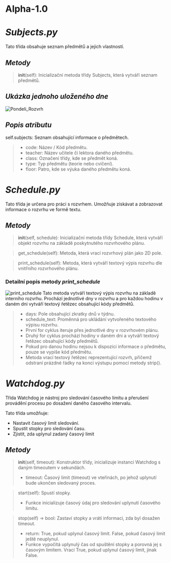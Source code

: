# Alpha-1.0

# *Subjects.py*
Tato třída obsahuje seznam předmětů a jejich vlastností.

## *Metody*
> __init__(self): Inicializační metoda třídy Subjects, která vytváří seznam předmětů.

## *Ukázka jednoho uloženého dne*
![Pondeli_Rozvrh](https://github.com/tomasnovotnyy/Alpha-1.0/assets/84340580/08deca94-e8b7-45df-94ec-b637b5e9a0cb)

## *Popis atributu*
self.subjects: Seznam obsahující informace o předmětech.
> - code: Název / Kód předmětu.
> - teacher: Název učitele či lektora daného předmětu.
> - class: Označení třídy, kde se předmět koná.
> - type: Typ předmětu (teorie nebo cvičení).
> - floor: Patro, kde se výuka daného předmětu koná.

# *Schedule.py*
Tato třída je určena pro práci s rozvrhem. Umožňuje získávat a zobrazovat informace o rozvrhu ve formě textu.

## *Metody*
> __init__(self, schedule): Inicializační metoda třídy Schedule, která vytváří objekt rozvrhu na základě poskytnutého rozvrhového plánu.

> get_schedule(self): Metoda, která vrací rozvrhový plán jako 2D pole.

> print_schedule(self): Metoda, která vytváří textový výpis rozvrhu dle vnitřního rozvrhového plánu.
### **Detailní popis metody _print_schedule_**
![print_schedule](https://github.com/tomasnovotnyy/Alpha-1.0/assets/84340580/4b9e9bd0-55fc-4c85-a01c-6ae8357076d3)
Tato metoda vytváří textový výpis rozvrhu na základě interního rozvrhu. Prochází jednotlivé dny v rozvrhu a pro každou hodinu v daném dni vytváří textový řetězec obsahující kódy předmětů.
> - days: Pole obsahující zkratky dnů v týdnu.
> - schedule_text: Proměnná pro ukládání vytvořeného textového výpisu rozvrhu.
> - První for cyklus iteruje přes jednotlivé dny v rozvrhovém plánu.
> - Druhý for cyklus prochází hodiny v daném dni a vytváří textový řetězec obsahující kódy předmětů.
> - Pokud pro danou hodinu nejsou k dispozici informace o předmětu, pouze se vypíše kód předmětu.
> - Metoda vrací textový řetězec reprezentující rozvrh, přičemž odstraní prázdné řádky na konci výstupu pomocí metody strip().

# *Watchdog.py*
Třída Watchdog je nástroj pro sledování časového limitu a přerušení provádění procesu po dosažení daného časového intervalu.

Tato třída umožňuje:

- Nastavit časový limit sledování.
- Spustit stopky pro sledování času.
- Zjistit, zda uplynul zadaný časový limit
## *Metody*
> __init__(self, timeout): Konstruktor třídy, inicializuje instanci Watchdog s daným timeoutem v sekundách.
> - timeout: Časový limit (timeout) ve vteřinách, po jehož uplynutí bude ukončen sledovaný proces.

> start(self): Spustí stopky.
> - Funkce inicializuje časový údaj pro sledování uplynutí časového limitu.

> stop(self) -> bool: Zastaví stopky a vrátí informaci, zda byl dosažen timeout.
> - return: True, pokud uplynul časový limit. False, pokud časový limit ještě neuplynul.
> - Funkce vypočítá uplynulý čas od spuštění stopky a porovná jej s časovým limitem. Vrací True, pokud uplynul časový limit, jinak False.
